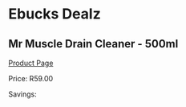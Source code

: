 
# Ebucks Dealz
## Mr Muscle Drain Cleaner - 500ml
[Product Page](https://www.ebucks.com/web/shop/productSelected.do?prodId=265761180&catId=714893646)

Price: R59.00

Savings: 


	